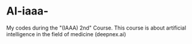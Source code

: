 # AI-iaaa-
My codes during the "(IAAA) 2nd" Course. This course is about artificial intelligence in the field of medicine (deepnex.ai)
